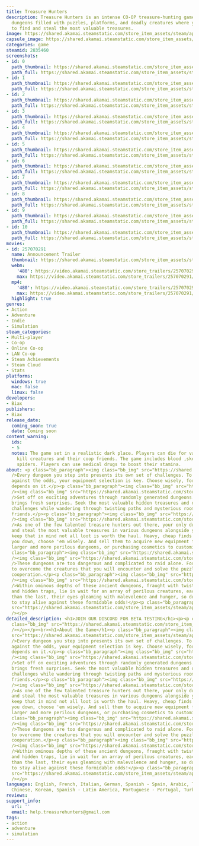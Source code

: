 ```yaml
---
title: Treasure Hunters
description: Treasure Hunters is an intense CO-OP treasure-hunting game set in mysterious
  dungeons filled with puzzles, platforms, and deadly creatures where your goal is
  to find and steal the most valuable treasures.
image: https://shared.akamai.steamstatic.com/store_item_assets/steam/apps/2835460/header.jpg?t=1733417100
capsule_image: https://shared.akamai.steamstatic.com/store_item_assets/steam/apps/2835460/3c4957e05f1c583cbe55b6f75619f03c3ff30d1e/capsule_231x87.jpg?t=1733417100
categories: game
steamid: 2835460
screenshots:
- id: 0
  path_thumbnail: https://shared.akamai.steamstatic.com/store_item_assets/steam/apps/2835460/ss_b3dbaebc5cdf46bc9cca574fb8ebeacf8da969f6.600x338.jpg?t=1733417100
  path_full: https://shared.akamai.steamstatic.com/store_item_assets/steam/apps/2835460/ss_b3dbaebc5cdf46bc9cca574fb8ebeacf8da969f6.1920x1080.jpg?t=1733417100
- id: 1
  path_thumbnail: https://shared.akamai.steamstatic.com/store_item_assets/steam/apps/2835460/ss_a535067b622f3444f2d879969c7b4b505756c39d.600x338.jpg?t=1733417100
  path_full: https://shared.akamai.steamstatic.com/store_item_assets/steam/apps/2835460/ss_a535067b622f3444f2d879969c7b4b505756c39d.1920x1080.jpg?t=1733417100
- id: 2
  path_thumbnail: https://shared.akamai.steamstatic.com/store_item_assets/steam/apps/2835460/ss_1dccecb442f46719f16527aaf0b33c7ac08e27de.600x338.jpg?t=1733417100
  path_full: https://shared.akamai.steamstatic.com/store_item_assets/steam/apps/2835460/ss_1dccecb442f46719f16527aaf0b33c7ac08e27de.1920x1080.jpg?t=1733417100
- id: 3
  path_thumbnail: https://shared.akamai.steamstatic.com/store_item_assets/steam/apps/2835460/ss_c48b20436482d65535dc4822a7e14e47d5af8aad.600x338.jpg?t=1733417100
  path_full: https://shared.akamai.steamstatic.com/store_item_assets/steam/apps/2835460/ss_c48b20436482d65535dc4822a7e14e47d5af8aad.1920x1080.jpg?t=1733417100
- id: 4
  path_thumbnail: https://shared.akamai.steamstatic.com/store_item_assets/steam/apps/2835460/ss_62f718242a23db6d9ebedb5318c8214b44a543aa.600x338.jpg?t=1733417100
  path_full: https://shared.akamai.steamstatic.com/store_item_assets/steam/apps/2835460/ss_62f718242a23db6d9ebedb5318c8214b44a543aa.1920x1080.jpg?t=1733417100
- id: 5
  path_thumbnail: https://shared.akamai.steamstatic.com/store_item_assets/steam/apps/2835460/ss_62c90b38663b2eadf47fb1460289e1fb1952f7d1.600x338.jpg?t=1733417100
  path_full: https://shared.akamai.steamstatic.com/store_item_assets/steam/apps/2835460/ss_62c90b38663b2eadf47fb1460289e1fb1952f7d1.1920x1080.jpg?t=1733417100
- id: 6
  path_thumbnail: https://shared.akamai.steamstatic.com/store_item_assets/steam/apps/2835460/ss_e311caaf2e1846ea51b376db1ad490971d30e9d4.600x338.jpg?t=1733417100
  path_full: https://shared.akamai.steamstatic.com/store_item_assets/steam/apps/2835460/ss_e311caaf2e1846ea51b376db1ad490971d30e9d4.1920x1080.jpg?t=1733417100
- id: 7
  path_thumbnail: https://shared.akamai.steamstatic.com/store_item_assets/steam/apps/2835460/ss_7391f705e65b424b00a051332b45ca90a1242202.600x338.jpg?t=1733417100
  path_full: https://shared.akamai.steamstatic.com/store_item_assets/steam/apps/2835460/ss_7391f705e65b424b00a051332b45ca90a1242202.1920x1080.jpg?t=1733417100
- id: 8
  path_thumbnail: https://shared.akamai.steamstatic.com/store_item_assets/steam/apps/2835460/ss_f7503173147f19453e756166ed906ffca5f03d89.600x338.jpg?t=1733417100
  path_full: https://shared.akamai.steamstatic.com/store_item_assets/steam/apps/2835460/ss_f7503173147f19453e756166ed906ffca5f03d89.1920x1080.jpg?t=1733417100
- id: 9
  path_thumbnail: https://shared.akamai.steamstatic.com/store_item_assets/steam/apps/2835460/ss_fbc000574e77bfa36df616d7f8d1e70a6fc85e7d.600x338.jpg?t=1733417100
  path_full: https://shared.akamai.steamstatic.com/store_item_assets/steam/apps/2835460/ss_fbc000574e77bfa36df616d7f8d1e70a6fc85e7d.1920x1080.jpg?t=1733417100
- id: 10
  path_thumbnail: https://shared.akamai.steamstatic.com/store_item_assets/steam/apps/2835460/ss_79ce27db0de97cd09f7b07bf0c193d2a457ecc32.600x338.jpg?t=1733417100
  path_full: https://shared.akamai.steamstatic.com/store_item_assets/steam/apps/2835460/ss_79ce27db0de97cd09f7b07bf0c193d2a457ecc32.1920x1080.jpg?t=1733417100
movies:
- id: 257070291
  name: Announcement Trailer
  thumbnail: https://shared.akamai.steamstatic.com/store_item_assets/steam/apps/257070291/b3081c226cdeb256f3fbf8899d7bbf363f639cff/movie_600x337.jpg?t=1730477217
  webm:
    '480': https://video.akamai.steamstatic.com/store_trailers/257070291/movie480_vp9.webm?t=1730477217
    max: https://video.akamai.steamstatic.com/store_trailers/257070291/movie_max_vp9.webm?t=1730477217
  mp4:
    '480': https://video.akamai.steamstatic.com/store_trailers/257070291/movie480.mp4?t=1730477217
    max: https://video.akamai.steamstatic.com/store_trailers/257070291/movie_max.mp4?t=1730477217
  highlight: true
genres:
- Action
- Adventure
- Indie
- Simulation
steam_categories:
- Multi-player
- Co-op
- Online Co-op
- LAN Co-op
- Steam Achievements
- Steam Cloud
- Stats
platforms:
  windows: true
  mac: false
  linux: false
developers:
- Biax
publishers:
- Biax
release_date:
  coming_soon: true
  date: Coming soon
content_warning:
  ids:
  - 5
  notes: The game set in a realistic dark place. Players can die for various reasons,
    kill creatures and their coop friends. The game includes blood ,skeletons and
    spiders. Players can use medical drugs to boost their stamina.
about: <p class="bb_paragraph"><img class="bb_img" src="https://shared.akamai.steamstatic.com/store_item_assets/steam/apps/2835460/extras/GearUp-EN.png?t=1733417100"
  />Every dungeon you step into presents its own set of challenges. To stand a chance
  against the odds, your equipment selection is key. Choose wisely, for your survival
  depends on it.</p><p class="bb_paragraph"><img class="bb_img" src="https://shared.akamai.steamstatic.com/store_item_assets/steam/apps/2835460/extras/ItemsGif.gif?t=1733417100"
  /><img class="bb_img" src="https://shared.akamai.steamstatic.com/store_item_assets/steam/apps/2835460/extras/Explore-EN.png?t=1733417100"
  />Set off on exciting adventures through randomly generated dungeons. Each trip
  brings fresh surprises. Seek the most valuable hidden treasures and overcome different
  challenges while wandering through twisting paths and mysterious rooms with your
  friends.</p><p class="bb_paragraph"><img class="bb_img" src="https://shared.akamai.steamstatic.com/store_item_assets/steam/apps/2835460/extras/DungeonGif.gif?t=1733417100"
  /><img class="bb_img" src="https://shared.akamai.steamstatic.com/store_item_assets/steam/apps/2835460/extras/Loot-EN.png?t=1733417100"
  />As one of the few talented treasure hunters out there, your only duty is to find
  and steal the most valuable treasures in various dungeons alongside your gang. But
  keep that in mind not all loot is worth the haul. Heavy, cheap finds could slow
  you down, choose 'em wisely. And sell them to acquire new equipment for raiding
  larger and more perilous dungeons, or purchasing cosmetics to customize your character.</p><p
  class="bb_paragraph"><img class="bb_img" src="https://shared.akamai.steamstatic.com/store_item_assets/steam/apps/2835460/extras/RarityDetectorGif.gif?t=1733417100"
  /><img class="bb_img" src="https://shared.akamai.steamstatic.com/store_item_assets/steam/apps/2835460/extras/TeamUp-EN.png?t=1733417100"
  />These dungeons are too dangerous and complicated to raid alone. Form your gang
  to overcome the creatures that you will encounter and solve the puzzles that require
  cooperation.</p><p class="bb_paragraph"><img class="bb_img" src="https://shared.akamai.steamstatic.com/store_item_assets/steam/apps/2835460/extras/SquadDancingGif.gif?t=1733417100"
  /><img class="bb_img" src="https://shared.akamai.steamstatic.com/store_item_assets/steam/apps/2835460/extras/Survive-EN.png?t=1733417100"
  />Within ominous depths of these ancient dungeons, fraught with twisting passages
  and hidden traps, lie in wait for an array of perilous creatures, each more fearsome
  than the last, their eyes gleaming with malevolence and hunger, so do your utmost
  to stay alive against these formidable odds!</p><p class="bb_paragraph"><img class="bb_img"
  src="https://shared.akamai.steamstatic.com/store_item_assets/steam/apps/2835460/extras/SurviveGif.gif?t=1733417100"
  /></p>
detailed_description: <h1>JOIN OUR DISCORD FOR BETA TESTING</h1><p><p class="bb_paragraph"><img
  class="bb_img" src="https://shared.akamai.steamstatic.com/store_item_assets/steam/apps/2835460/extras/JoinOurDiscord.png?t=1733417100"
  /></p></p><br><h1>About the Game</h1><p class="bb_paragraph"><img class="bb_img"
  src="https://shared.akamai.steamstatic.com/store_item_assets/steam/apps/2835460/extras/GearUp-EN.png?t=1733417100"
  />Every dungeon you step into presents its own set of challenges. To stand a chance
  against the odds, your equipment selection is key. Choose wisely, for your survival
  depends on it.</p><p class="bb_paragraph"><img class="bb_img" src="https://shared.akamai.steamstatic.com/store_item_assets/steam/apps/2835460/extras/ItemsGif.gif?t=1733417100"
  /><img class="bb_img" src="https://shared.akamai.steamstatic.com/store_item_assets/steam/apps/2835460/extras/Explore-EN.png?t=1733417100"
  />Set off on exciting adventures through randomly generated dungeons. Each trip
  brings fresh surprises. Seek the most valuable hidden treasures and overcome different
  challenges while wandering through twisting paths and mysterious rooms with your
  friends.</p><p class="bb_paragraph"><img class="bb_img" src="https://shared.akamai.steamstatic.com/store_item_assets/steam/apps/2835460/extras/DungeonGif.gif?t=1733417100"
  /><img class="bb_img" src="https://shared.akamai.steamstatic.com/store_item_assets/steam/apps/2835460/extras/Loot-EN.png?t=1733417100"
  />As one of the few talented treasure hunters out there, your only duty is to find
  and steal the most valuable treasures in various dungeons alongside your gang. But
  keep that in mind not all loot is worth the haul. Heavy, cheap finds could slow
  you down, choose 'em wisely. And sell them to acquire new equipment for raiding
  larger and more perilous dungeons, or purchasing cosmetics to customize your character.</p><p
  class="bb_paragraph"><img class="bb_img" src="https://shared.akamai.steamstatic.com/store_item_assets/steam/apps/2835460/extras/RarityDetectorGif.gif?t=1733417100"
  /><img class="bb_img" src="https://shared.akamai.steamstatic.com/store_item_assets/steam/apps/2835460/extras/TeamUp-EN.png?t=1733417100"
  />These dungeons are too dangerous and complicated to raid alone. Form your gang
  to overcome the creatures that you will encounter and solve the puzzles that require
  cooperation.</p><p class="bb_paragraph"><img class="bb_img" src="https://shared.akamai.steamstatic.com/store_item_assets/steam/apps/2835460/extras/SquadDancingGif.gif?t=1733417100"
  /><img class="bb_img" src="https://shared.akamai.steamstatic.com/store_item_assets/steam/apps/2835460/extras/Survive-EN.png?t=1733417100"
  />Within ominous depths of these ancient dungeons, fraught with twisting passages
  and hidden traps, lie in wait for an array of perilous creatures, each more fearsome
  than the last, their eyes gleaming with malevolence and hunger, so do your utmost
  to stay alive against these formidable odds!</p><p class="bb_paragraph"><img class="bb_img"
  src="https://shared.akamai.steamstatic.com/store_item_assets/steam/apps/2835460/extras/SurviveGif.gif?t=1733417100"
  /></p>
languages: English, French, Italian, German, Spanish - Spain, Arabic, Traditional
  Chinese, Korean, Spanish - Latin America, Portuguese - Portugal, Turkish, Hindi
reviews:
support_info:
  url: ''
  email: help.treasurehunters@gmail.com
tags:
- action
- adventure
- simulation
---
```



